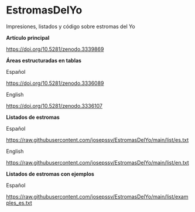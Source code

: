 # EstromasDelYo
Impresiones, listados y código sobre estromas del Yo



**Artículo principal**

  https://doi.org/10.5281/zenodo.3339869


**Áreas estructuradas en tablas**

  Español
  
  https://doi.org/10.5281/zenodo.3336089
    
  English
  
  https://doi.org/10.5281/zenodo.3336107
    

**Listados de estromas**

  Español
  
  https://raw.githubusercontent.com/josepssv/EstromasDelYo/main/list/es.txt 
   
  English
  
  https://raw.githubusercontent.com/josepssv/EstromasDelYo/main/list/en.txt
    
 
 **Listados de estromas con ejemplos**
 
  Español
  
  https://raw.githubusercontent.com/josepssv/EstromasDelYo/main/list/examples_es.txt
       
       
       

